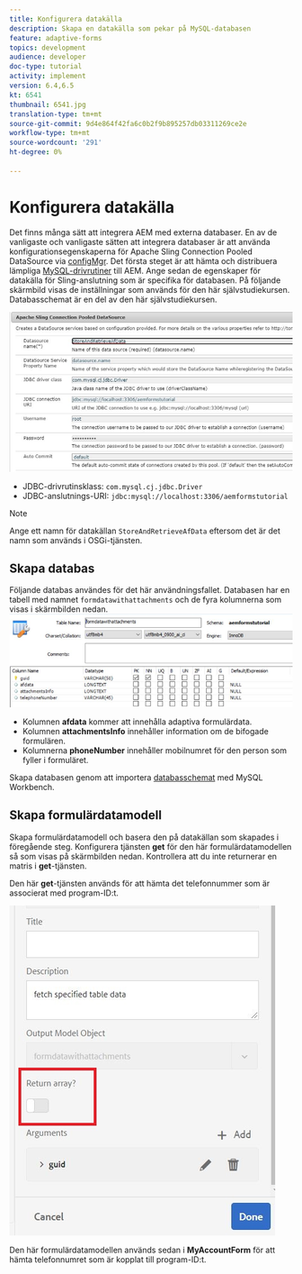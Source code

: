 ```yaml
---
title: Konfigurera datakälla
description: Skapa en datakälla som pekar på MySQL-databasen
feature: adaptive-forms
topics: development
audience: developer
doc-type: tutorial
activity: implement
version: 6.4,6.5
kt: 6541
thumbnail: 6541.jpg
translation-type: tm+mt
source-git-commit: 9d4e864f42fa6c0b2f9b895257db03311269ce2e
workflow-type: tm+mt
source-wordcount: '291'
ht-degree: 0%

---
```



# Konfigurera datakälla

Det finns många sätt att integrera AEM med externa databaser. En av de vanligaste och vanligaste sätten att integrera databaser är att använda konfigurationsegenskaperna för Apache Sling Connection Pooled DataSource via [configMgr](http://localhost:4502/system/console/configMgr).
Det första steget är att hämta och distribuera lämpliga [MySQL-drivrutiner](https://mvnrepository.com/artifact/mysql/mysql-connector-java) till AEM.
Ange sedan de egenskaper för datakälla för Sling-anslutning som är specifika för databasen. På följande skärmbild visas de inställningar som används för den här självstudiekursen. Databasschemat är en del av den här självstudiekursen.

![datakälla](assets/data-source.JPG)


* JDBC-drivrutinsklass: `com.mysql.cj.jdbc.Driver`
* JDBC-anslutnings-URI: `jdbc:mysql://localhost:3306/aemformstutorial`

>[!NOTE]
>Ange ett namn för datakällan `StoreAndRetrieveAfData` eftersom det är det namn som används i OSGi-tjänsten.


## Skapa databas


Följande databas användes för det här användningsfallet. Databasen har en tabell med namnet `formdatawithattachments` och de fyra kolumnerna som visas i skärmbilden nedan.
![databas](assets/table-schema.JPG)

* Kolumnen **afdata** kommer att innehålla adaptiva formulärdata.
* Kolumnen **attachmentsInfo** innehåller information om de bifogade formulären.
* Kolumnerna **phoneNumber** innehåller mobilnumret för den person som fyller i formuläret.

Skapa databasen genom att importera [databasschemat](assets/data-base-schema.sql)
med MySQL Workbench.

## Skapa formulärdatamodell

Skapa formulärdatamodell och basera den på datakällan som skapades i föregående steg.
Konfigurera tjänsten **get** för den här formulärdatamodellen så som visas på skärmbilden nedan.
Kontrollera att du inte returnerar en matris i **get**-tjänsten.

Den här **get**-tjänsten används för att hämta det telefonnummer som är associerat med program-ID:t.

![get-service](assets/get-service.JPG)

Den här formulärdatamodellen används sedan i **MyAccountForm** för att hämta telefonnumret som är kopplat till program-ID:t.
